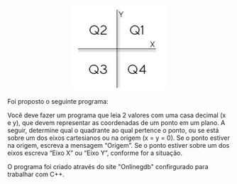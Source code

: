 <p align="center">
    <img src="https://raw.githubusercontent.com/William-Alef/im-back/main/aprendendoCpp/basico/if_e_for/coordenadas_de_um_ponto/tabelaBase.jpg" width="220">
</p>
Foi proposto o seguinte programa:

Você deve fazer um programa que leia 2 valores com uma casa decimal (x e y), que devem representar as coordenadas de um ponto em um plano. A seguir, determine qual o quadrante ao qual pertence o ponto, ou se está sobre um dos eixos cartesianos ou na origem (x = y = 0).
Se o ponto estiver na origem, escreva a mensagem “Origem”.
Se o ponto estiver sobre um dos eixos escreva “Eixo X” ou “Eixo Y”, conforme for a situação.

O programa foi criado através do site "Onlinegdb" confirgurado para trabalhar com C++.
